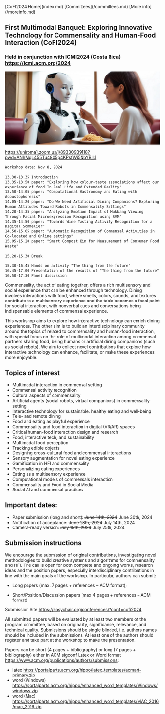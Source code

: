 <link rel="stylesheet" href="styles/retro.css">
<link rel="stylesheet" href="styles/images.css">
[CoFI2024 Home](index.md) [Committees](/committees.md) [More info](/moreinfo.md)

## First Multimodal Banquet: Exploring Innovative Technology for Commensality and Human-Food Interaction (CoFI2024)

### Held in conjunction with ICMI2024 (Costa Rica) <https://icmi.acm.org/2024>

![alt text](images/cofi2024-photo.png)

<!--## Proceedings

http://ceur-ws.org/Vol-2934/-->

<https://uniroma1.zoom.us/j/89330939118?pwd=ANhMqL455Tu4805p4KPsfWi5NbYBll.1>


    Workshop date: Nov 8, 2024

    13.30-13.35 Introduction
    13.35-13.50 paper: "Exploring how colour-taste associations affect our experience of food In Real Life and Extended Reality"
    13.50-14.05 paper: "Computational Gastronomy and Eating with Acoustophoresis"
    14.05-14.20 paper: "Do We Need Artificial Dining Companions? Exploring Human Attitudes Toward Robots in Commensality Settings"
    14.20-14.35 paper: "Analyzing Emotion Impact of Mukbang Viewing Through Facial Microexpression Recognition using SVM"
    14.35-14.50 paper: "Towards Wine Tasting Activity Recognition for a Digital Sommelier"
    14.50-15.05 paper: "Automatic Recognition of Commensal Activities in Co-located and Online settings"
    15.05-15.20 paper: "Smart Compost Bin for Measurement of Consumer Food Waste"

    15.20-15.30 Break

    15.30-16.45 Hands on activity "The thing from the future"
    16.45-17.00 Presentation of the results of "The thing from the future"
    16.50-17.30 Panel discussion

Commensality, the act of eating together, offers a rich multisensory and social experience that can be enhanced through technology. Dining involves interactions with food, where smells, colors, sounds, and textures contribute to a multisensory experience and the table becomes a focal point for social interaction, with nonverbal cues and conversations being indispensable elements of commensal experience.

This workshop aims to explore how interactive technology can enrich dining experiences. The other aim is to build an interdisciplinary community around the topics of related to commensality and human-food interaction, with special focus on the role of multimodal interaction among commensal partners sharing food, being humans or artificial dining companions (such as social robots). We aim to collect novel contributions that explore how interactive technology can enhance, facilitate, or make these experiences more enjoyable.

## Topics of interest

- Multimodal interaction in commensal setting
- Commensal activity recognition
- Cultural aspects of commensality
- Artificial agents (social robots, virtual companions) in commensality setting
- Interactive technology for sustainable. healthy eating and well-being
- Tele- and remote dining
- Food and eating as playful experience
- Commensality and food interaction in digital (VR/AR) spaces
- Critical human-food interaction design and research
- Food, interactive tech, and sustainability
- Multimodal food perception
- Tracking edible objects
- Designing cross-cultural food and commensal interactions
- Sensory augmentation for novel eating experience
- Gamification in HFI and commensality
- Personalizing eating experiences
- Eating as a multisensory experience
- Computational models of commensals interaction
- Commensality and Food in Social Media
- Social AI and commensal practices

## Important dates:

- Paper submission (long and short): ~~June 14th, 2024~~ June 30th, 2024
- Notification of acceptance: ~~June 28th, 2024~~ July 14th, 2024
- Camera-ready version: ~~July 15th, 2024~~ July 25th, 2024

## Submission instructions

We encourage the submission of original contributions, investigating novel methodologies to build creative systems and algorithms for commensality and HFI. The call is open for both complete and ongoing works, research ideas and the position papers, especially interdisciplinary contributions in line with the main goals of the workshop.  In particular, authors can submit:

- Long papers (max. 7 pages + references – ACM format);

- Short/Position/Discussion papers (max 4 pages + references – ACM format);

Submission Site <https://easychair.org/conferences/?conf=cofi2024>

All submitted papers will be evaluated by at least two members of the program committee, based on originality, significance, relevance, and technical quality. Submissions should be single blinded, i.e. authors names should be included in the submissions. At least one of the authors should register and take part at the workshop to make the presentation. 

Papers can be short (4 pages + bibliography) or long (7 pages + bibliography) either in ACM sigconf Latex or Word format <https://www.acm.org/publications/authors/submissions>:

- latex <https://portalparts.acm.org/hippo/latex_templates/acmart-primary.zip>
- word (Windows) <https://portalparts.acm.org/hippo/enhanced_word_templates/Windows/windows.zip>
- word (Mac) <https://portalparts.acm.org/hippo/enhanced_word_templates/MAC_2016/mac_2016.zip>
